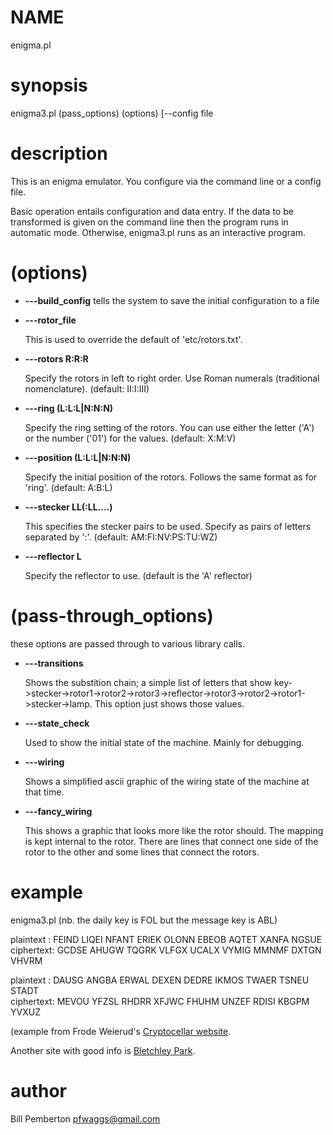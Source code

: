 # NAME

enigma.pl

# synopsis

enigma3.pl (pass\_options) (options) [--config file

# description

This is an enigma emulator. You configure via the command line or a config file.

Basic operation entails configuration and data entry.  If the data to be transformed is given on the command line then
the program runs in automatic mode.  Otherwise, enigma3.pl runs as an interactive program.

# (options)

- **---build\_config**
    tells the system to save the initial configuration to a file

- **---rotor\_file**

    This is used to override the default of 'etc/rotors.txt'.  

- **---rotors R:R:R**

    Specify the rotors in left to right order. Use Roman numerals (traditional nomenclature). 
    \(default: II:I:III)

- **---ring (L:L:L|N:N:N)**

    Specify the ring setting of the rotors. You can use either the letter ('A') or the number ('01') for the values. 
    \(default: X:M:V)

- **---position (L:L:L|N:N:N)**

    Specify the initial position of the rotors. Follows the same format as for 'ring'.
    \(default: A:B:L)

- **---stecker LL(:LL....)**

    This specifies the stecker pairs to be used. Specify as pairs of letters separated by ':'.
    \(default: AM:FI:NV:PS:TU:WZ)

- **---reflector L**

    Specify the reflector to use. (default is the 'A' reflector)

# (pass-through\_options)

these options are passed through to various library calls.

- **---transitions**

    Shows the substition chain; a simple list of letters that show key->stecker->rotor1->rotor2->rotor3->reflector->rotor3->rotor2->rotor1->stecker->lamp.  This option just shows those values.

- **---state\_check**

    Used to show the initial state of the machine.  Mainly for debugging.

- **---wiring**

    Shows a simplified ascii graphic of the wiring state of the machine at that time.

- **---fancy\_wiring**

    This shows a graphic that looks more like the rotor should.  The mapping is kept internal to the rotor.  There are lines that connect one side of the rotor to the other and some lines that connect the rotors.

# example

enigma3.pl 
(nb. the daily key is FOL but the message key is ABL)

plaintext : FEIND LIQEI NFANT ERIEK OLONN EBEOB AQTET XANFA NGSUE  
ciphertext: GCDSE AHUGW TQGRK VLFGX UCALX VYMIG MMNMF DXTGN VHVRM  

plaintext : DAUSG ANGBA ERWAL DEXEN DEDRE IKMOS TWAER TSNEU STADT  
ciphertext: MEVOU YFZSL RHDRR XFJWC FHUHM UNZEF RDISI KBGPM YVXUZ  

\(example from Frode Weierud\'s [Cryptocellar website](http://cryptocellar.web.cern.ch/cryptocellar/enigma/EMsg1930.html).

Another site with good info is [Bletchley Park](http://www.codesandciphers.org.uk).

# author

Bill Pemberton
<pfwaggs@gmail.com>
